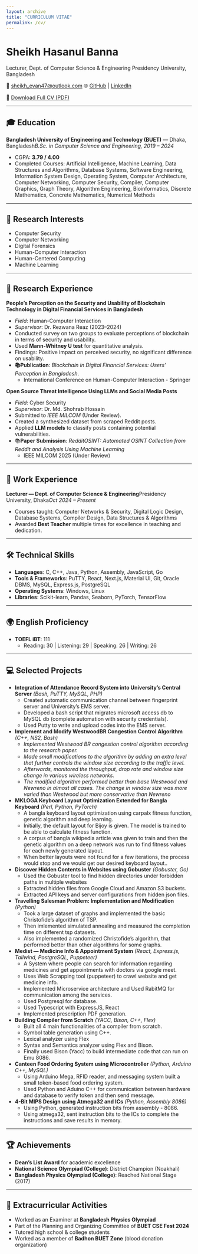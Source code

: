 ```yaml
---
layout: archive
title: "CURRICULUM VITAE"
permalink: /cv/
---
```

# Sheikh Hasanul Banna

Lecturer, Dept. of Computer Science & Engineering
Presidency University, Bangladesh

📧 sheikh_evan47@outlook.com
🌐 [GitHub](https://github.com/SheikhHasanulBanna) | [LinkedIn](https://www.linkedin.com/in/sheikh-evan-75653a200/)

📄 [Download Full CV (PDF)](/files/Sheikh_Hasanul_Banna_Academic_CV.pdf)

---

## 🎓 Education

**Bangladesh University of Engineering and Technology (BUET)** — Dhaka, Bangladesh*B.Sc. in Computer Science and Engineering, 2019 – 2024*

- CGPA: **3.79 / 4.00**
- Completed Courses: Artificial Intelligence, Machine Learning, Data Structures and Algorithms, Database Systems, Software Engineering, Information System Design, Operating System, Computer Architecture, Computer Networking, Computer Security, Compiler, Computer Graphics, Graph Theory, Algorithm Engineering, Bioinformatics, Discrete Mathematics, Concrete Mathematics, Numerical Methods

---

## 🔬 Research Interests

- Computer Security
- Computer Networking
- Digital Forensics
- Human-Computer Interaction
- Human-Centered Computing
- Machine Learning

---

## 📑 Research Experience

**People’s Perception on the Security and Usability of Blockchain Technology in Digital Financial Services in Bangladesh**

- *Field*: Human-Computer Interaction
- *Supervisor*: Dr. Rezwana Reaz (2023–2024)
- Conducted survey on two groups to evaluate perceptions of blockchain in terms of security and usability.
- Used **Mann-Whitney U test** for quantitative analysis.
- Findings: Positive impact on perceived security, no significant difference on usability.
- **📚Publication**: *Blockchain in Digital Financial Services: Users’ Perception in Bangladesh*.
  - International Conference on Human-Computer Interaction - Springer

**Open Source Threat Intelligence Using LLMs and Social Media Posts**

- *Field*: Cyber Security
- *Supervisor*: Dr. Md. Shohrab Hossain
- Submitted to *IEEE MILCOM* (Under Review).
- Created a synthesized dataset from scraped Reddit posts.
- Applied **LLM models** to classify posts containing potential vulnerabilities.
- 📚**Paper Submission**: *RedditOSINT: Automated OSINT Collection from Reddit and Analysis Using Machine Learning*
  - IEEE MILCOM 2025 (Under Review)

---

## 💼 Work Experience

**Lecturer — Dept. of Computer Science & Engineering**Presidency University, Dhaka*Oct 2024 – Present*

- Courses taught: Computer Networks & Security, Digital Logic Design, Database Systems, Compiler Design, Data Structures & Algorithms
- Awarded **Best Teacher** multiple times for excellence in teaching and dedication.

---

## 🛠 Technical Skills

- **Languages**: C, C++, Java, Python, Assembly, JavaScript, Go
- **Tools & Frameworks**: PuTTY, React, Next.js, Material UI, Git, Oracle DBMS, MySQL, Express.js, PostgreSQL
- **Operating Systems**: Windows, Linux
- **Libraries**: Scikit-learn, Pandas, Seaborn, PyTorch, TensorFlow

---

## 🌍 English Proficiency

- **TOEFL iBT**: 111
  - Reading: 30 | Listening: 29 | Speaking: 26 | Writing: 26

---

## 💻 Selected Projects

- **Integration of Attendance Record System into University’s Central Server** *(Bash, PuTTY, MySQL, PHP)*
  - Created automatic communication channel between fingerprint server and University’s EMS server.
  - Developed a bash script that migrates microsoft access db to MySQL db (complete automation with security
    credentials).
  - Used Putty to write and upload codes into the EMS server.
- **Implement and Modify WestwoodBR Congestion Control Algorithm** *(C++, NS2, Bash)*
  - *Implemented Westwood BR congestion control algorithm according to the research paper.*
  - *Made small modifications to the algorithm by adding an extra level that further controls the window size according
    to the traffic level.*
  - *Afterwards, monitored the throughput, drop rate and window size change in various wireless networks.*
  - *The modified algorithm performed better than base Westwood and Newreno in almost all cases. The change in
    window size was more varied than Westwood but more conservative than Newreno*
- **MKLOGA Keyboard Layout Optimization Extended for Bangla Keyboard** *(Perl, Python, PyTorch)*
  - A bangla keyboard layout optimization using carpalx fitness function, genetic algorithm and deep learning.
  - Initially, the default layout for Bijoy is given. The model is trained to be able to calculate fitness function.
  - A corpus of bangla wikipedia article was given to train and then the genetic algorithm on a deep network was run to
    find fitness values for each newly generated layout.
  - When better layouts were not found for a few iterations, the process would stop and we would get our desired
    keyboard layout..
- **Discover Hidden Contents in Websites using Gobuster** *(Gobuster, Go)*
  - Used the Gobuster tool to find hidden directories under forbidden paths in multiple websites
  - Extracted hidden files from Google Cloud and Amazon S3 buckets.
  - Extracted API keys and server configurations from hidden json files.
- **Travelling Salesman Problem: Implementation and Modification** *(Python)*
  - Took a large dataset of graphs and implemented the basic Christofide’s algorithm of TSP.
  - Then imlemented simulated annealing and measured the completion time on different tsp datasets.
  - Also implemented a randomized Christofide’s algorithm, that performed better than other algorithms for some
    graphs.
- **Medist — Medicine Info & Appointment System** *(React, Express.js, Tailwind, PostgreSQL, Puppeteer)*
  - A System where people can search for information regarding medicines and get appointments with doctors via
    google meet.
  - Uses Web Scrapping tool (puppeteer) to crawl website and get medicine info.
  - Implemented Microservice architecture and Used RabitMQ for communication among the services.
  - Used Postgresql for database.
  - Used Typescript with ExpressJS, React
  - Implemented prescription PDF generation.
- **Building Compiler from Scratch** *(YACC, Bison, C++, Flex)*
  - Built all 4 main functionalities of a compiler from scratch.
  - Symbol table generation using C++.
  - Lexical analyzer using Flex
  - Syntax and Semantics analyzer using Flex and Bison.
  - Finally used Bison (Yacc) to build intermediate code that can run on Emu 8086.
- **Canteen Food Ordering System using Microcontroller** *(Python, Arduino C++, MySQL)*
  - Using Arduino Mega, RFID reader, and messaging system built a small token-based food ordering system.
  - Used Python and Aduino C++ for communication between hardware and database to verify token and then send
    message.
- **4-Bit MIPS Design using Atmega32 and ICs** *(Python, Assembly 8086)*
  - Using Python, generated instruction bits from assembly - 8086.
  - Using atmega32, sent instruction bits to the ICs to complete the instructions and save results in memory.

---

## 🏆 Achievements

- **Dean’s List Award** for academic excellence
- **National Science Olympiad (College)**: District Champion (Noakhali)
- **Bangladesh Physics Olympiad (College)**: Reached National Stage (2017)

---

## 🎯 Extracurricular Activities

- Worked as an Examiner at **Bangladesh Physics Olympiad**
- Part of the Planning and Organizing Committee of **BUET CSE Fest 2024**
- Tutored high school & college students
- Worked as a member of **Badhon BUET Zone** (blood donation organization)
